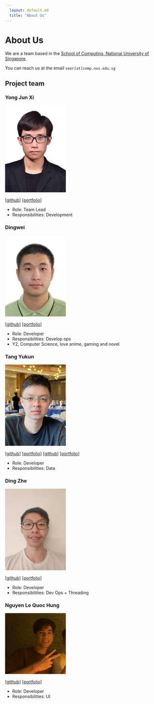 ```yaml
---
  layout: default.md
  title: "About Us"
---
```


# About Us

We are a team based in the [School of Computing, National University of Singapore](http://www.comp.nus.edu.sg).

You can reach us at the email `seer[at]comp.nus.edu.sg`

## Project team

### Yong Jun Xi

<img src="images/tobycyan.png" width="200px">

[[github](https://github.com/tobycyan)]
[[portfolio](team/tobycyan)]

* Role: Team Lead
* Responsibilities: Development

### Dingwei

<img src="images/sherrinfordhr.png" width="200px">

[[github](http://github.com/SherrinfordHR)]
[[portfolio](team/sherrinfordhr.md)]

* Role: Developer
* Responsibilities: Develop ops
* Y2, Computer Science,  love anime, gaming and novel

### Tang Yukun

<img src="images/gandwarf.png" width="200px">

[[github](http://github.com/gandwarf)] [[portfolio](team/johndoe.md)]
[[github](http://github.com/johndoe)] [[portfolio](team/sherrinfordhr)]

* Role: Developer
* Responsibilities: Data

### Ding Zhe

<img src="images/dingzvel.png" width="200px">

[[github](http://github.com/dingZvel)]
[[portfolio](team/sherrinfordhr)]

* Role: Developer
* Responsibilities: Dev Ops + Threading

### Nguyen Le Quoc Hung

<img src="images/nlqhung130403.png" width="200px">

[[github](http://github.com/nlqhung130403)]
[[portfolio](team/nlqhung130403.md)]

* Role: Developer
* Responsibilities: UI
